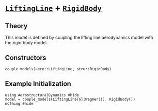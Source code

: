 # [`LiftingLine`](@ref) + [`RigidBody`](@ref)

## Theory

This model is defined by coupling the lifting line aerodynamics model with the rigid body model.

## Constructors

```@docs
couple_models(aero::LiftingLine, stru::RigidBody)
```

## Example Initialization

```@example liftingline-rigidbody
using AerostructuralDynamics #hide
model = couple_models(LiftingLine{6}(Wagner()), RigidBody())
nothing #hide
```
